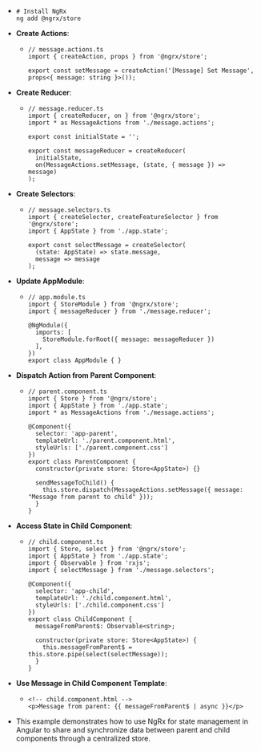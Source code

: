 - ```
  # Install NgRx
  ng add @ngrx/store
  ```
- **Create Actions**:
	- ```
	  // message.actions.ts
	  import { createAction, props } from '@ngrx/store';
	  
	  export const setMessage = createAction('[Message] Set Message', props<{ message: string }>());
	  
	  ```
- **Create Reducer**:
	- ```
	  // message.reducer.ts
	  import { createReducer, on } from '@ngrx/store';
	  import * as MessageActions from './message.actions';
	  
	  export const initialState = '';
	  
	  export const messageReducer = createReducer(
	    initialState,
	    on(MessageActions.setMessage, (state, { message }) => message)
	  );
	  
	  ```
- **Create Selectors**:
	- ```
	  // message.selectors.ts
	  import { createSelector, createFeatureSelector } from '@ngrx/store';
	  import { AppState } from './app.state';
	  
	  export const selectMessage = createSelector(
	    (state: AppState) => state.message,
	    message => message
	  );
	  
	  ```
- **Update AppModule**:
	- ```
	  // app.module.ts
	  import { StoreModule } from '@ngrx/store';
	  import { messageReducer } from './message.reducer';
	  
	  @NgModule({
	    imports: [
	      StoreModule.forRoot({ message: messageReducer })
	    ],
	  })
	  export class AppModule { }
	  
	  ```
- **Dispatch Action from Parent Component**:
	- ```
	  // parent.component.ts
	  import { Store } from '@ngrx/store';
	  import { AppState } from './app.state';
	  import * as MessageActions from './message.actions';
	  
	  @Component({
	    selector: 'app-parent',
	    templateUrl: './parent.component.html',
	    styleUrls: ['./parent.component.css']
	  })
	  export class ParentComponent {
	    constructor(private store: Store<AppState>) {}
	  
	    sendMessageToChild() {
	      this.store.dispatch(MessageActions.setMessage({ message: "Message from parent to child" }));
	    }
	  }
	  
	  ```
- **Access State in Child Component**:
	- ```
	  // child.component.ts
	  import { Store, select } from '@ngrx/store';
	  import { AppState } from './app.state';
	  import { Observable } from 'rxjs';
	  import { selectMessage } from './message.selectors';
	  
	  @Component({
	    selector: 'app-child',
	    templateUrl: './child.component.html',
	    styleUrls: ['./child.component.css']
	  })
	  export class ChildComponent {
	    messageFromParent$: Observable<string>;
	  
	    constructor(private store: Store<AppState>) {
	      this.messageFromParent$ = this.store.pipe(select(selectMessage));
	    }
	  }
	  
	  ```
- **Use Message in Child Component Template**:
	- ```
	  <!-- child.component.html -->
	  <p>Message from parent: {{ messageFromParent$ | async }}</p>
	  
	  ```
- This example demonstrates how to use NgRx for state management in Angular to share and synchronize data between parent and child components through a centralized store.